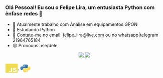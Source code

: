 ### Olá Pessoal! Eu sou o Felipe Lira, um entusiasta Python com ênfase redes 👋

- 🔭 Atualmente trabalho com Análise em equipamentos GPON
- 🌱 Estudando Python
- 💬 Contate-me no email: felipe_lira@live.com ou no whatsapp|telegram 21964765184
- 😄 Pronouns: ele/dele


<div align="center">
  <a href="https://github.com/felipelirarj/">
  <img height="180em" src="https://github-readme-stats.vercel.app/api?username=felipelirarj&show_icons=true&theme=dracula&include_all_commits=true&count_private=true"/>
  <img height="180em" src="https://github-readme-stats.vercel.app/api/top-langs/?username=felipelirarj&layout=compact&langs_count=7&theme=dracula"/>
</div>
<div style="display: inline_block"><br>
  <img align="center" alt="Lira-Js" height="30" width="40" src="https://raw.githubusercontent.com/devicons/devicon/master/icons/javascript/javascript-plain.svg">
  <img align="center" alt="Lira-Python" height="30" width="40" src="https://raw.githubusercontent.com/devicons/devicon/master/icons/python/python-original.svg">

       

</div>
  
